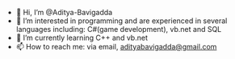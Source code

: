 - 👋 Hi, I’m @Aditya-Bavigadda
- 👀 I’m interested in programming and are experienced in several languages including: C#(game development), vb.net and SQL 
- 🌱 I’m currently learning C++ and vb.net
- 📫 How to reach me: via email, adityabavigadda@gmail.com

<!---
Aditya-Bavigadda/Aditya-Bavigadda is a ✨ special ✨ repository because its `README.md` (this file) appears on your GitHub profile.
You can click the Preview link to take a look at your changes.
--->

